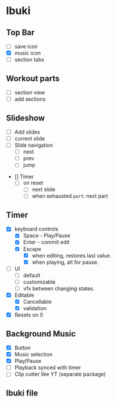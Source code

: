 # Ibuki

## Top Bar
- [ ] save icon
- [x] music icon
- [ ] section tabs

## Workout parts
- [ ] section view
- [ ] add sections
  
## Slideshow
- [ ] Add slides
- [ ] current slide
- [ ] Slide navigation
  - [ ] next
  - [ ] prev
  - [ ] jump
- [] Timer
  - [ ] on reset
    - [ ] next slide
    - [ ] when exhausted `part`: next part

## Timer
- [x] keyboard controls
  - [x] Space - Play/Pause
  - [x] Enter - commit edit
  - [x] Escape
    -[x] when editing, restores last value.
    -[x] when playing, alt for pause.
- [ ] UI
  - [ ] default
  - [ ] customizable
  - [ ] vfx between changing states.
- [x] Editable
  - [x] Cancellable
  - [x] validation
- [x] Resets on 0

## Background Music
- [x] Button
- [x] Music selection
- [x] Play/Pause
- [ ] Playback synced with timer
- [ ] Clip cutter like YT (separate package)
## Ibuki file